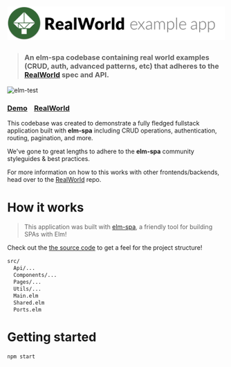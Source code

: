 # ![RealWorld Example App](logo.png)

> ### An __elm-spa__ codebase containing real world examples (CRUD, auth, advanced patterns, etc) that adheres to the [RealWorld](https://github.com/gothinkster/realworld) spec and API.

![elm-test](https://github.com/ryannhg/elm-spa-realworld/workflows/elm-test/badge.svg?branch=master)

### [Demo](https://elm-spa-realworld.netlify.app/)&nbsp;&nbsp;&nbsp;&nbsp;[RealWorld](https://github.com/gothinkster/realworld)


This codebase was created to demonstrate a fully fledged fullstack application built with **elm-spa** including CRUD operations, authentication, routing, pagination, and more.

We've gone to great lengths to adhere to the **elm-spa** community styleguides & best practices.

For more information on how to this works with other frontends/backends, head over to the [RealWorld](https://github.com/gothinkster/realworld) repo.


# How it works

> This application was built with [elm-spa](https://elm-spa.dev), a friendly tool for building SPAs with Elm!

Check out the [the source code](./src) to get a feel for the project structure!

```
src/
  Api/...
  Components/...
  Pages/...
  Utils/...
  Main.elm
  Shared.elm
  Ports.elm
```

# Getting started

```
npm start
```
